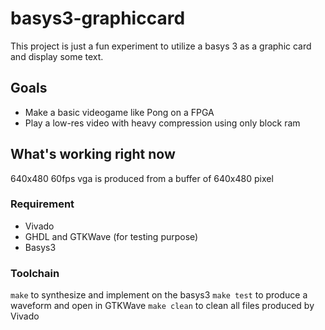 # basys3-graphiccard
This project is just a fun experiment to utilize a basys 3 as a graphic card and display some text.

## Goals
- Make a basic videogame like Pong on a FPGA
- Play a low-res video with heavy compression using only block ram

## What's working right now
640x480 60fps vga is produced from a buffer of 640x480 pixel

### Requirement
- Vivado
- GHDL and GTKWave (for testing purpose)
- Basys3

### Toolchain
`make` to synthesize and implement on the basys3
`make test` to produce a waveform and open in GTKWave
`make clean` to clean all files produced by Vivado
